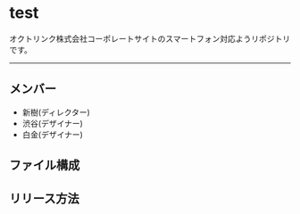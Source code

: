 # test
オクトリンク株式会社コーポレートサイトのスマートフォン対応ようリポジトリです。

---

## メンバー
* 新樹(ディレクター)
* 渋谷(デザイナー)
* 白金(デザイナー)

## ファイル構成

## リリース方法